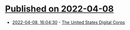 # [Published on 2022-04-08](index.md)

* [2022-04-08, 16:04:30](https://news.ycombinator.com/item?id=30958919) - [The United States Digital Corps](https://digitalcorps.gsa.gov/about/)
